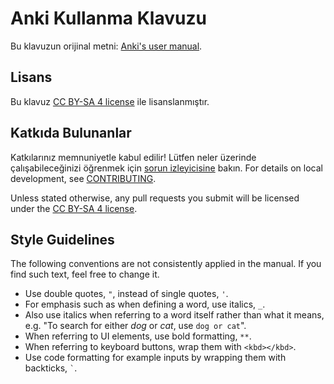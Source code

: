 # Anki Kullanma Klavuzu

Bu klavuzun orijinal metni: [Anki's user manual](https://docs.ankiweb.net).

## Lisans 

Bu klavuz [CC BY-SA 4 license](https://creativecommons.org/licenses/by-sa/4.0/) ile lisanslanmıştır.

## Katkıda Bulunanlar

Katkılarınız memnuniyetle kabul edilir! Lütfen neler üzerinde çalışabileceğinizi öğrenmek için [sorun izleyicisine](https://github.com/ankitects/anki-manual/issues) bakın. For details on local development, see [CONTRIBUTING](CONTRIBUTING.md).

Unless stated otherwise, any pull requests you
submit will be licensed under the [CC BY-SA 4 license](https://creativecommons.org/licenses/by-sa/).

## Style Guidelines

The following conventions are not consistently applied in the manual. If you find such text, feel free to change it.

- Use double quotes, `"`, instead of single quotes, `'`.
- For emphasis such as when defining a word, use italics, `_`.
- Also use italics when referring to a word itself rather than what it means, e.g. "To search for either _dog_ or _cat_, use `dog or cat`".
- When referring to UI elements, use bold formatting, `**`.
- When referring to keyboard buttons, wrap them with `<kbd></kbd>`.
- Use code formatting for example inputs by wrapping them with backticks, `` ` ``.

